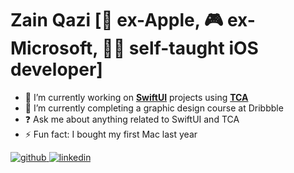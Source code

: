 # Zain Qazi [🍎 ex-Apple, 🎮 ex-Microsoft, 👨‍🏫 self-taught iOS developer] 

- 🔭 I’m currently working on <ins>**SwiftUI**</ins> projects using <ins>**TCA**</ins>
- 🌱 I’m currently completing a graphic design course at Dribbble
- ❓ Ask me about anything related to SwiftUI and TCA
- ⚡ Fun fact: I bought my first Mac last year

<div align="left"> 
  <a href="https://github.com/https://github.com/zqazi114/Glance" target="_blank"> <img src=https://img.shields.io/badge/github-%2324292e.svg?&style=for-the-badge&logo=github&logoColor=white alt=github style="margin-bottom: 5px;" /> </a> 
  <a href="https://linkedin.com/in/https://www.linkedin.com/in/zainuddin-qazi/" target="_blank"> <img src=https://img.shields.io/badge/linkedin-%231E77B5.svg?&style=for-the-badge&logo=linkedin&logoColor=white alt=linkedin style="margin-bottom: 5px;" /> </a> 
</div>

